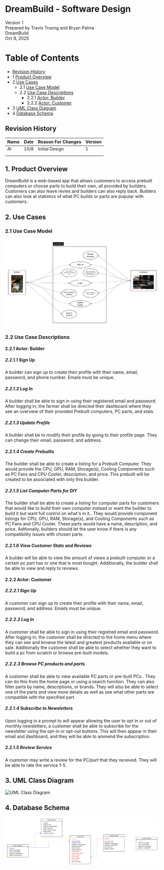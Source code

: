 # DreamBuild - Software Design 

Version 1  
Prepared by Travis Truong and Bryan Palma\
DreamBuild\
Oct 8, 2025

Table of Contents
=================
* [Revision History](#revision-history)
* 1 [Product Overview](#1-product-overview)
* 2 [Use Cases](#2-use-cases)
  * 2.1 [Use Case Model](#21-use-case-model)
  * 2.2 [Use Case Descriptions](#22-use-case-descriptions)
    * 2.2.1 [Actor: Builder](#221-actor-farmer)
    * 2.2.2 [Actor: Customer](#222-actor-customer) 
* 3 [UML Class Diagram](#3-uml-class-diagram)
* 4 [Database Schema](#4-database-schema)

## Revision History
| Name | Date    | Reason For Changes  | Version   |
| ---- | ------- | ------------------- | --------- |
|  Al  |10/8     | Initial Design      |    1      |
|      |         |                     |           |
|      |         |                     |           |

## 1. Product Overview
DreamBuild is a web-based app that allows customers to access prebuilt computers or choose parts to build their own, all provided by builders. Customers can also leave revies and builders can also reply back. Builders can also look at statistics of what PC builds or parts are popular with customers.

## 2. Use Cases
### 2.1 Use Case Model
![Use Case Model](https://github.com/tutruong8/f25-team1/blob/main/doc/Object%20Oriented%20Design/UseCaseDiagram.png)

### 2.2 Use Case Descriptions

#### 2.2.1 Actor: Builder
##### 2.2.1.1 Sign Up
A builder can sign up to create their profile with their name, email, password, and phone number. Emails must be unique.
##### 2.2.1.2 Log In
A builder shall be able to sign in using their registered email and password. After logging in, the farmer shall be directed their dashboard where they see an overview of their provided Prebuilt computers, PC parts, and stats.
##### 2.2.1.3 Update Profile
A builder shall be to modify their profile by going to their profile page. They can change their email, password, and address.
##### 2.2.1.4 Create Prebuilts
The builder shall be able to create a listing for a Prebuilt Computer. They would provide the CPU, GPU, RAM, Storage(s), Cooling Components such as PC Fans and CPU Cooler, description, and price. This prebuilt will be created to be associated with only this builder.
##### 2.2.1.5 List Computer Parts for DIY
The builder shall be able to create a listing for computer parts for customers that would like to build their own computer instead or want the builder to build it but want full control on what's in it.. They would provide component listings for CPU, GPU, RAM, Storage(s), and Cooling Components such as PC Fans and CPU Cooler. These parts would have a name, description, and price. Aditionally, builders should let the user know if there is any compatibility issues with chosen parts.
##### 2.2.1.6 View Customer Stats and Reviews
A builder will be able to view the amount of views a prebuilt computer or a certain pc part has or one that is most bought. Additionally, the builder shall be able to view and reply to reviews.

#### 2.2.2 Actor: Customer
##### 2.2.2.1 Sign Up
A customer can sign up to create their profile with their name, email, password, and address. Emails must be unique.
##### 2.2.2.2 Log In
A customer shall be able to sign in using their registred email and password. After logging in, the customer shall be directed to the home menu where they can see and browse the latest and greatest products available or on sale. Additionally the customer shall be able to select whether they want to build a pc from scratch or browse pre-built models.
##### 2.2.2.3 Browse PC products and parts
A customer shall be able to view available PC parts or pre-built PCs . They can do this from the home page or using a search function. They can also filter parts by name, descriptions, or brands. They will also be able to select one of the parts and view more details as well as see what other parts are compatible with the specified part.
##### 2.2.1.4 Subscribe to Newsletters
Upon logging in a prompt to will appear allowing the user to opt in or out of monthly newsletters, a customer shall be able to subscribe for the newsletter using the opt-in or opt-out buttons. This will then appear in their email and dashboard, and they will be able to ammend the subscription.
##### 2.2.1.5 Review Service
A customer may write a review for the PC/part that they received. They will be able to rate the service 1-5.

## 3. UML Class Diagram
![UML Class Diagram](https://github.com/csc340-uncg/f25-team1/blob/main/doc/Object%20Oriented%20Design/UML$20class.png)
## 4. Database Schema
![Database Schema](https://github.com/tutruong8/f25-team1/blob/main/doc/Object%20Oriented%20Design/DatabaseSchema.png)
